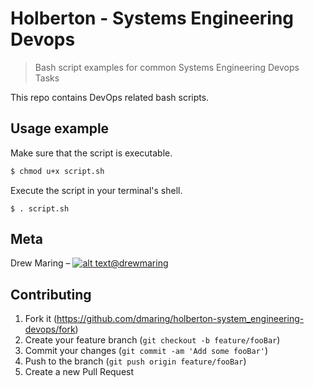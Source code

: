 # Holberton - Systems Engineering Devops
> Bash script examples for common Systems Engineering Devops Tasks

This repo contains DevOps related bash scripts.
## Usage example
Make sure that the script is executable.

```bash
$ chmod u+x script.sh
```

Execute the script in your terminal's shell.

```
$ . script.sh
```

## Meta

Drew Maring – [![alt text][1.2]][1][@drewmaring](https://twitter.com/dbader_org)

## Contributing

1. Fork it (<https://github.com/dmaring/holberton-system_engineering-devops/fork>)
2. Create your feature branch (`git checkout -b feature/fooBar`)
3. Commit your changes (`git commit -am 'Add some fooBar'`)
4. Push to the branch (`git push origin feature/fooBar`)
5. Create a new Pull Request

<!-- Markdown link & img dfn's -->
[npm-image]: https://img.shields.io/npm/v/datadog-metrics.svg?style=flat-square
[npm-url]: https://npmjs.org/package/datadog-metrics
[npm-downloads]: https://img.shields.io/npm/dm/datadog-metrics.svg?style=flat-square
[travis-image]: https://img.shields.io/travis/dbader/node-datadog-metrics/master.svg?style=flat-square
[travis-url]: https://travis-ci.org/dbader/node-datadog-metrics
[wiki]: https://github.com/yourname/yourproject/wiki
[1.2]: http://i.imgur.com/wWzX9uB.png (twitter icon without padding)

<!-- links to your social media accounts -->

[1]: http://www.twitter.com/drewmaring
[2]: http://www.facebook.com/sednaoui
[3]: https://plus.google.com/+CarlSednaoui
[4]: http://carlsed.tumblr.com
[5]: http://dribbble.com/carlsednaoui
[6]: http://www.github.com/carlsednaoui